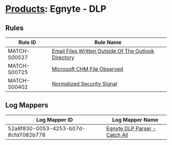 # [Products](README.md): Egnyte - DLP

## Rules

|Rule ID|Rule Name|
|----|----|
|MATCH-S00527|[Email Files Written Outside Of The Outlook Directory](../rules/MATCH-S00527.md)|
|MATCH-S00725|[Microsoft CHM File Observed](../rules/MATCH-S00725.md)|
|MATCH-S00402|[Normalized Security Signal](../rules/MATCH-S00402.md)|


## Log Mappers

|Log Mapper ID|Log Mapper Name|
|----|----|
|52a8f830-0053-4253-b07d-8cfd7082b778|[Egnyte DLP Parser - Catch All](../mappings/52a8f830-0053-4253-b07d-8cfd7082b778.md)|



